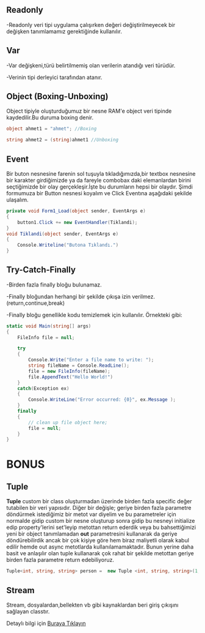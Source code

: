 ## Readonly

-Readonly veri tipi uygulama çalışırken değeri değiştirilmeyecek bir değişken tanımlamamız gerektiğinde kullanılır.

##  Var

-Var değişkeni,türü belirtilmemiş olan verilerin atandığı veri türüdür. 

-Verinin tipi derleyici tarafından atanır.

## Object (Boxing-Unboxing)

Object tipiyle oluşturduğumuz bir nesne RAM'e object veri tipinde kaydedilir.Bu duruma boxing denir.

```c#
object ahmet1 = "ahmet"; //Boxing

string ahmet2 = (string)ahmet1 //Unboxing
```

## Event

Bir buton nesnesine farenin sol tuşuyla tıkladığımızda,bir textbox nesnesine bir karakter girdiğimizde ya da fareyle combobax daki elemanlardan birini seçtiğimizde bir olay gerçekleşir.İşte bu durumların hepsi bir olaydır.
Şimdi formumuza bir Button nesnesi koyalım ve Click Eventına aşağıdaki şekilde ulaşalım.



```c#
private void Form1_Load(object sender, EventArgs e)
{
    button1.Click += new EventHandler(Tiklandi);
}
void Tiklandi(object sender, EventArgs e)
{
    Console.Writeline("Butona Tıklandı.")
}

```



## Try-Catch-Finally

-Birden fazla finally bloğu bulunamaz.

-Finally bloğundan herhangi bir şekilde çıkışa izin verilmez.(return,continue,break)

-Finally bloğu genellikle kodu temizlemek için kullanılır. Örnekteki gibi:

``` c#
static void Main(string[] args)
{
    FileInfo file = null;

    try
    {
        Console.Write("Enter a file name to write: ");
        string fileName = Console.ReadLine();
        file = new FileInfo(fileName);
        file.AppendText("Hello World!")
    }
    catch(Exception ex)
    {
        Console.WriteLine("Error occurred: {0}", ex.Message );
    }
    finally
    {
        // clean up file object here;
        file = null;
    }
}
```

# BONUS

## Tuple

**Tuple** custom bir class oluşturmadan üzerinde birden fazla specific değer tutabilen bir veri yapısıdır. Diğer bir değişle; geriye birden fazla parametre döndürmek istediğimiz bir metot var diyelim ve bu parametreler için normalde gidip custom bir nesne oluşturup sonra gidip bu nesneyi initialize edip property'lerini set'leyip metottan return ederdik veya bu bahsettiğimizi yeni bir object tanımlamadan **out** parametresini kullanarak da geriye döndürebilirdik ancak bir çok kişiye göre hem biraz maliyetli olarak kabul edilir hemde out async metotlarda kullanılamamaktadır. Bunun yerine daha basit ve anlaşılır olan tuple kullanarak çok rahat bir şekilde metottan geriye birden fazla parametre return edebiliyoruz.

```c#
Tuple<int, string, string> person =  new Tuple <int, string, string>(1, "Steve", "Jobs");
```

## Stream

Stream, dosyalardan,bellekten vb gibi kaynaklardan beri giriş çıkışını sağlayan classtır. 

Detaylı bilgi için  [Buraya Tıklayın](https://www.tutorialsteacher.com/csharp/csharp-stream-io)





